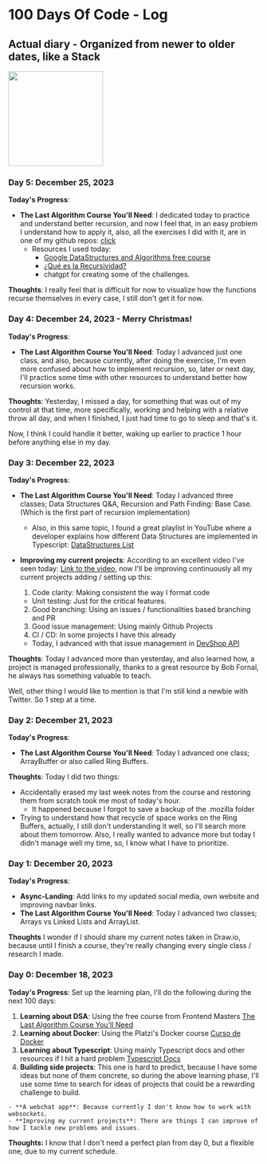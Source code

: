 # 100 Days Of Code - Log
<!--
## Examples section

### Day 0: February 30, 2016 (Example 2)
##### (delete me or comment me out)

**Today's Progress**: Fixed CSS, worked on canvas functionality for the app.

**Thoughts**: I really struggled with CSS, but, overall, I feel like I am slowly getting better at it. Canvas is still new for me, but I managed to figure out some basic functionality.

**Link(s) to work**: [Calculator App](http://www.example.com)


### Day 1: June 27, Monday

**Today's Progress**: I've gone through many exercises on FreeCodeCamp.

**Thoughts** I've recently started coding, and it's a great feeling when I finally solve an algorithm challenge after a lot of attempts and hours spent.

**Link(s) to work**
1. [Find the Longest Word in a String](https://www.freecodecamp.com/challenges/find-the-longest-word-in-a-string)
2. [Title Case a Sentence](https://www.freecodecamp.com/challenges/title-case-a-sentence)
 -->
## Actual diary - Organized from newer to older dates, like a Stack

<img width="190px" src="https://ih1.redbubble.net/image.1438467887.4273/flat,750x,075,f-pad,750x1000,f8f8f8.u2.jpg">

### Day 5: December 25, 2023

**Today's Progress**:
  - **The Last Algorithm Course You'll Need**: I dedicated today to practice and understand better recursion, and now I feel that, in an easy problem I understand how to apply it, also, all the exercises I did with it, are in one of my github repos: [click](https://github.com/Lenoxo/HTML-CSS-JS-challenges/blob/main/src/JS-challenges/recursion.js)  
    - Resources I used today:
      - [Google DataStructures and Algorithms free course](https://techdevguide.withgoogle.com/paths/data-structures-and-algorithms/#sequence-9)
      - [¿Qué es la Recursividad?](https://www.youtube.com/watch?v=YwRjEOFxvO0)
      - chatgpt for creating some of the challenges.

**Thoughts**: I really feel that is difficult for now to visualize how the functions recurse themselves in every case, I still don't get it for now.

### Day 4: December 24, 2023 - Merry Christmas!

**Today's Progress**:
  - **The Last Algorithm Course You'll Need**: Today I advanced just one class, and also, because currently, after doing the exercise, I'm even more confused about how to implement recursion, so, later or next day, I'll practice some time with other resources to understand better how recursion works.  

**Thoughts**: Yesterday, I missed a day, for something that was out of my control at that time, more specifically, working and helping with a relative throw all day, and when I finished, I just had time to go to sleep and that's it.

Now, I think I could handle it better, waking up earlier to practice 1 hour before anything else in my day.

### Day 3: December 22, 2023

**Today's Progress**:
  - **The Last Algorithm Course You'll Need**: Today I advanced three classes; Data Structures Q&A, Recursion and Path Finding: Base Case. (Which is the first part of recursion implementation)
    - Also, in this same topic, I found a great playlist in YouTube where a developer explains how different Data Structures are implemented in Typescript: [DataStructures List](https://www.youtube.com/playlist?list=PLn4fTSbSpY5cL4_0MP83wq5khbmG3IKKd)

  - **Improving my current projects**: According to an excellent video I've seen today: [Link to the video](https://www.youtube.com/watch?v=N7pXEy5i-Vs), now I'll be improving continuously all my current projects adding / setting up this:

    1. Code clarity: Making consistent the way I format code
      - Unit testing: Just for the critical features.
    2. Good branching: Using an issues / functionalities based branching and PR
    3. Good issue management: Using mainly Github Projects
    4. CI / CD: In some projects I have this already
    - Today, I advanced with that issue management in [DevShop API](https://github.com/Lenoxo/DevShop)

**Thoughts**: Today I advanced more than yesterday, and also learned how, a project is managed professionally, thanks to a great resource by Bob Fornal, he always has something valuable to teach.

Well, other thing I would like to mention is that I'm still kind a newbie with Twitter. So 1 step at a time.

### Day 2: December 21, 2023

**Today's Progress**:
  - **The Last Algorithm Course You'll Need**: Today I advanced one class; ArrayBuffer or also called Ring Buffers.

**Thoughts**: Today I did two things:
  - Accidentally erased my last week notes from the course and restoring them from scratch took me most of today's hour.
    - It happened because I forgot to save a backup of the .mozilla folder
  - Trying to understand how that recycle of space works on the Ring Buffers, actually, I still don't understanding it well, so I'll search more about them tomorrow.
Also, I really wanted to advance more but today I didn't manage well my time, so, I know what I have to prioritize.

### Day 1: December 20, 2023

**Today's Progress**:
  - **Async-Landing**: Add links to my updated social media, own website and improving navbar links.
  - **The Last Algorithm Course You'll Need**: Today I advanced two classes; Arrays vs Linked Lists and ArrayList.

**Thoughts** I wonder if I should share my current notes taken in Draw.io, because until I finish a course, they're really changing every single class / research I made.

### Day 0: December 18, 2023

**Today's Progress**: Set up the learning plan, I'll do the following during the next 100 days:
  1. **Learning about DSA**: Using the free course from Frontend Masters [The Last Algorithm Course You'll Need](https://frontendmasters.com/courses/algorithms/)
  2. **Learning about Docker**: Using the Platzi's Docker course [Curso de Docker](https://platzi.com/cursos/docker/)
  3. **Learning about Typescript**: Using mainly Typescript docs and other resources if I hit a hard problem [Typescript Docs](https://www.typescriptlang.org/docs/handbook/typescript-in-5-minutes.html)
  4. **Building side projects**: This one is hard to predict, because I have some ideas but none of them concrete, so during the above learning phase, I'll use some time to search for ideas of projects that could be a rewarding challenge to build.

    - **A webchat app**: Because currently I don't know how to work with websockets.
    - **Improving my current projects**: There are things I can improve of how I tackle new problems and issues. 

**Thoughts:** I know that I don't need a perfect plan from day 0, but a flexible one, due to my current schedule.